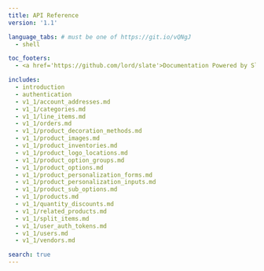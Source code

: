 ```yaml
---
title: API Reference
version: '1.1'

language_tabs: # must be one of https://git.io/vQNgJ
  - shell

toc_footers:
  - <a href='https://github.com/lord/slate'>Documentation Powered by Slate</a>

includes:
  - introduction
  - authentication
  - v1_1/account_addresses.md
  - v1_1/categories.md
  - v1_1/line_items.md
  - v1_1/orders.md
  - v1_1/product_decoration_methods.md
  - v1_1/product_images.md
  - v1_1/product_inventories.md
  - v1_1/product_logo_locations.md
  - v1_1/product_option_groups.md
  - v1_1/product_options.md
  - v1_1/product_personalization_forms.md
  - v1_1/product_personalization_inputs.md
  - v1_1/product_sub_options.md
  - v1_1/products.md
  - v1_1/quantity_discounts.md
  - v1_1/related_products.md
  - v1_1/split_items.md
  - v1_1/user_auth_tokens.md
  - v1_1/users.md
  - v1_1/vendors.md

search: true
---
```


